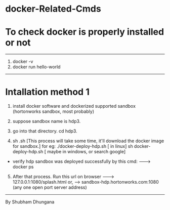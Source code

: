 # docker-Related-Cmds

# To check docker is properly installed or not
--------------

1. docker -v
2. docker run hello-world

-----------------------------------------------------
# Intallation method 1

1. install docker software and dockerized supported sandbox
    (hortonworks sandbox, most probably)



2. suppose sandbox name is hdp3.



3. go into that directory. cd hdp3.



4. sh <scriptname>.sh [This process will take some time, it'll download
                         the docker image for sandbox.]
    for eg: ./docker-deploy-hdp.sh [ in linux]
            sh docker-deploy-hdp.sh [ maybe in windows, or search google]

- verify hdp sandbox was deployed successfully by this cmd:
     ---> docker ps

5. After that process. Run this url on browser
   ---> 127.0.0.1:1080/splash.html or, 
   --> sandbox-hdp.hortonworks.com:1080 (any one open port server address)

-----------------------------------------------------------

By Shubham Dhungana
